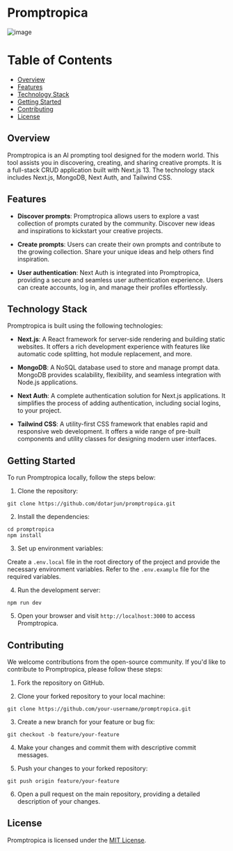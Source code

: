 # Promptropica
![image](https://github.com/dotarjun/promptropica/assets/71163609/21514da5-f3ff-42d7-a9cb-53ad370ac00d)

# Table of Contents

- [Overview](#overview)
- [Features](#features)
- [Technology Stack](#technology-stack)
- [Getting Started](#getting-started)
- [Contributing](#contributing) 
- [License](#license)

## Overview

Promptropica is an AI prompting tool designed for the modern world. This tool assists you in discovering, creating, and sharing creative prompts. It is a full-stack CRUD application built with Next.js 13. The technology stack includes Next.js, MongoDB, Next Auth, and Tailwind CSS.

## Features

- **Discover prompts**: Promptropica allows users to explore a vast collection of prompts curated by the community. Discover new ideas and inspirations to kickstart your creative projects.

- **Create prompts**: Users can create their own prompts and contribute to the growing collection. Share your unique ideas and help others find inspiration.

- **User authentication**: Next Auth is integrated into Promptropica, providing a secure and seamless user authentication experience. Users can create accounts, log in, and manage their profiles effortlessly.

## Technology Stack

Promptropica is built using the following technologies:

- **Next.js**: A React framework for server-side rendering and building static websites. It offers a rich development experience with features like automatic code splitting, hot module replacement, and more.

- **MongoDB**: A NoSQL database used to store and manage prompt data. MongoDB provides scalability, flexibility, and seamless integration with Node.js applications.

- **Next Auth**: A complete authentication solution for Next.js applications. It simplifies the process of adding authentication, including social logins, to your project.

- **Tailwind CSS**: A utility-first CSS framework that enables rapid and responsive web development. It offers a wide range of pre-built components and utility classes for designing modern user interfaces.

## Getting Started

To run Promptropica locally, follow the steps below:

1. Clone the repository:

```
git clone https://github.com/dotarjun/promptropica.git
```

2. Install the dependencies:

```
cd promptropica
npm install
```

3. Set up environment variables:

Create a `.env.local` file in the root directory of the project and provide the necessary environment variables. Refer to the `.env.example` file for the required variables.

4. Run the development server:

```
npm run dev
```

5. Open your browser and visit `http://localhost:3000` to access Promptropica.

## Contributing

We welcome contributions from the open-source community. If you'd like to contribute to Promptropica, please follow these steps:

1. Fork the repository on GitHub.

2. Clone your forked repository to your local machine:

```
git clone https://github.com/your-username/promptropica.git
```

3. Create a new branch for your feature or bug fix:

```
git checkout -b feature/your-feature
```

4. Make your changes and commit them with descriptive commit messages.

5. Push your changes to your forked repository:

```
git push origin feature/your-feature
```

6. Open a pull request on the main repository, providing a detailed description of your changes.

## License

Promptropica is licensed under the [MIT License](https://github.com/dotarjun/promptropica/blob/main/LICENSE).
